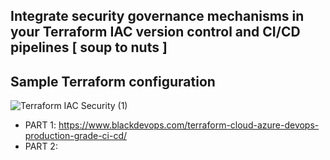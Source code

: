 ## Integrate security governance mechanisms in your Terraform IAC version control and CI/CD pipelines [ soup to nuts ]

## Sample Terraform configuration

![Terraform IAC Security (1)](https://user-images.githubusercontent.com/104167951/164955718-eb83bd29-4980-4db5-ac82-5114aac63c2e.jpeg)

- PART 1: https://www.blackdevops.com/terraform-cloud-azure-devops-production-grade-ci-cd/
- PART 2: 
